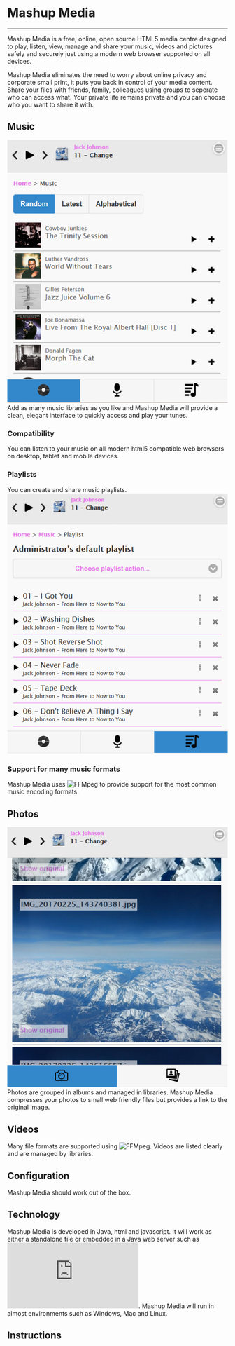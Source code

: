 # Mashup Media
***
Mashup Media is a free, online, open source HTML5 media centre designed to play, listen, view, manage and share your music, videos and pictures safely and securely just using a modern web browser supported on all devices.

Mashup Media eliminates the need to worry about online privacy and corporate small print, it puts you back in control of your media content. Share your files with friends, family, colleagues using groups to seperate who can access what. Your private life remains private and you can choose who you want to share it with.

## Music
![Mashup Media - music home page](src/misc/screehshots/music-random.png)
Add as many music libraries as you like and Mashup Media will provide a clean, elegant interface to quickly access and play your tunes.
### Compatibility
You can listen to your music on all modern html5 compatible web browsers on desktop, tablet and mobile devices.
### Playlists
You can create and share music playlists.
![Mashup Media - music home page](src/misc/screehshots/music-playlist.png)
### Support for many music formats 
Mashup Media uses ![FFMpeg](https://www.ffmpeg.org/) to provide support for the most common music encoding formats.

## Photos
![Mashup Media - music home page](src/misc/screehshots/photo-photos.png)
Photos are grouped in albums and managed in libraries. Mashup Media compresses your photos to small web friendly files but provides a link to the original image.

## Videos
Many file formats are supported using ![FFMpeg](https://www.ffmpeg.org/). Videos are listed clearly and are managed by libraries.

## Configuration
Mashup Media should work out of the box.

## Technology
Mashup Media is developed in Java, html and javascript. It will work as either a standalone file or embedded in a Java web server such as ![Tomcat](https://tomcat.apache.org/index.html). Mashup Media will run in almost environments such as Windows, Mac and Linux.

## Instructions


